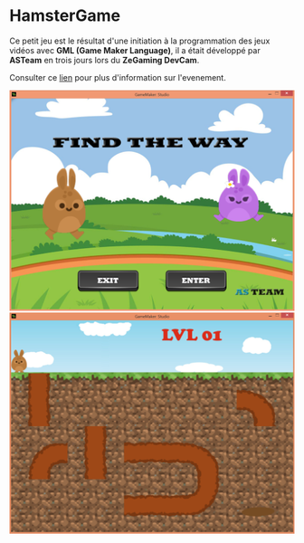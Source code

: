 # HamsterGame

Ce petit jeu est le résultat d'une initiation à la programmation des jeux vidéos avec **GML (Game Maker Language)**,
il a était développé par **ASTeam** en trois jours lors du **ZeGaming DevCam**.

Consulter ce [lien](https://www.youtube.com/watch?v=uJ9zYh0P55I&ab_channel=Zegamingteam) pour plus d'information sur l'evenement.

![ScreenShot](screenshot_1.png)
![ScreenShot](screenshot_2.png)
